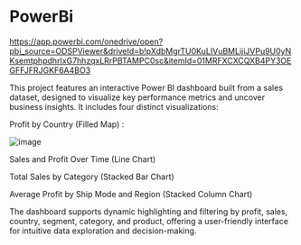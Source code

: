 # PowerBi
https://app.powerbi.com/onedrive/open?pbi_source=ODSPViewer&driveId=b!pXdbMgrTU0KuLIVuBMLijiJVPu9U0yNKsemtphpdhrIxG7hhzqxLRrPBTAMPC0sc&itemId=01MRFXCXCQXB4PY3OEGFFJFRJGKF6A4BO3

This project features an interactive Power BI dashboard built from a sales dataset, designed to visualize key performance metrics and uncover business insights. It includes four distinct visualizations:

Profit by Country (Filled Map)  :

![image](https://github.com/user-attachments/assets/93a19540-2de7-4dd7-ade8-aff8dcde35d4)

Sales and Profit Over Time (Line Chart)

Total Sales by Category (Stacked Bar Chart)

Average Profit by Ship Mode and Region (Stacked Column Chart)

The dashboard supports dynamic highlighting and filtering by profit, sales, country, segment, category, and product, offering a user-friendly interface for intuitive data exploration and decision-making.



